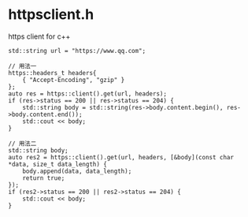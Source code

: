 # httpsclient.h
https client for c++


    std::string url = "https://www.qq.com";

    // 用法一
    https::headers_t headers{
        { "Accept-Encoding", "gzip" }
    };
    auto res = https::client().get(url, headers);
    if (res->status == 200 || res->status == 204) {
        std::string body = std::string(res->body.content.begin(), res->body.content.end());
        std::cout << body;
    }

    // 用法二
    std::string body;
    auto res2 = https::client().get(url, headers, [&body](const char *data, size_t data_length) {
        body.append(data, data_length);
        return true;
    });
    if (res2->status == 200 || res2->status == 204) {
        std::cout << body;
    }